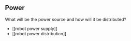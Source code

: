 ## Power
What will be the power source and how will it be distributed?
- [[robot power supply]]
- [[robot power distribution]]
